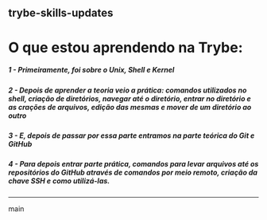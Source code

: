 trybe-skills-updates
------------------------------------------
# O que estou aprendendo na Trybe:

##### 1 - Primeiramente, foi sobre o Unix, Shell e Kernel

##### 2 - Depois de aprender a teoria veio a prática: comandos utilizados no shell, criação de diretórios, navegar até o diretório, entrar no diretório e as crações de arquivos, edição das mesmas e mover de um diretório ao outro

##### 3 - E, depois de passar por essa parte entramos na parte teórica do Git e GitHub

##### 4 - Para depois entrar parte prática, comandos para levar arquivos até os repositórios do GitHub através de comandos por meio remoto, criação da chave SSH e como utilizá-las. 
-------------------------------------------------
main
